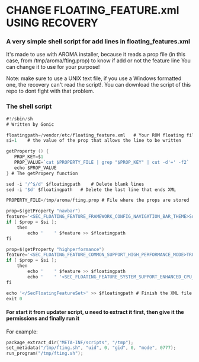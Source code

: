 # CHANGE FLOATING_FEATURE.xml USING RECOVERY
### A very simple shell script for add lines in floating_features.xml

It's made to use with AROMA installer, because it reads a prop file (in this case, from /tmp/aroma/fting.prop) to know if add or not the feature line
You can change it to use for your purpose!

Note: make sure to use a UNIX text file, if you use a Windows formatted one, the recovery can't read the script!. You can download the script of this repo to dont fight with that problem.


### The shell script
``` go
#!/sbin/sh
# Written by Gonic

floatingpath=/vendor/etc/floating_feature.xml 	# Your ROM floating file
si=1 	# the value of the prop that allows the line to be written

getProperty () {
   PROP_KEY=$1
   PROP_VALUE=`cat $PROPERTY_FILE | grep "$PROP_KEY" | cut -d'=' -f2`
   echo $PROP_VALUE
} # The getPropery function

sed -i '/^$/d' $floatingpath	# Delete blank lines
sed -i '$d' $floatingpath	# Delete the last line that ends XML

PROPERTY_FILE=/tmp/aroma/fting.prop	# File where the props are stored

prop=$(getProperty "navbar")
feature='<SEC_FLOATING_FEATURE_FRAMEWORK_CONFIG_NAVIGATION_BAR_THEME>SupportLightNavigationBar|SupportCustomBgColor|SupportNaviBarRemoteView</SEC_FLOATING_FEATURE_FRAMEWORK_CONFIG_NAVIGATION_BAR_THEME>'
if [ $prop = $si ];
	then
		echo '    ' $feature >> $floatingpath
fi

prop=$(getProperty "highperformance")
feature='<SEC_FLOATING_FEATURE_COMMON_SUPPORT_HIGH_PERFORMANCE_MODE>TRUE</SEC_FLOATING_FEATURE_COMMON_SUPPORT_HIGH_PERFORMANCE_MODE>'
if [ $prop = $si ];
	then
		echo '    ' $feature >> $floatingpath
		echo '    ' '<SEC_FLOATING_FEATURE_SYSTEM_SUPPORT_ENHANCED_CPU_RESPONSIVENESS>TRUE</SEC_FLOATING_FEATURE_SYSTEM_SUPPORT_ENHANCED_CPU_RESPONSIVENESS>' >> $floatingpath
fi

echo '</SecFloatingFeatureSet>' >> $floatingpath # Finish the XML file again
exit 0
```
#### For start it from updater script, u need to extract it first, then give it the permissions and finally run it
For example:
``` go
package_extract_dir("META-INF/scripts", "/tmp");
set_metadata("/tmp/fting.sh", "uid", 0, "gid", 0, "mode", 0777);
run_program("/tmp/fting.sh");
```
